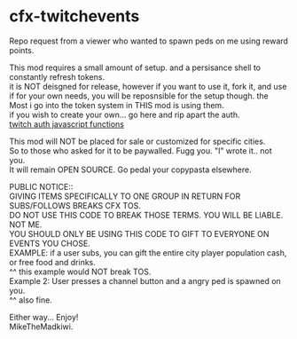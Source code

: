 # cfx-twitchevents
Repo request from a viewer who wanted to spawn peds on me using reward points.  
  
This mod requires a small amount of setup. and a persisance shell to constantly refresh tokens.  
it is NOT deisgned for release, however if you want to use it, fork it, and use if for your own needs, 
you will be reposnsible for the setup though. the Most i go into the token system in THIS mod is using them.  
if you wish to create your own... go here and rip apart the auth.  
[twitch auth javascript functions](https://github.com/mikethemadkiwi/bawt/blob/master/twitchauth/mk_twitchauth.js)  
  
This mod will NOT be placed for sale or customized for specific cities.  
So to those who asked for it to be paywalled. Fugg you. "I" wrote it.. not you.  
It will remain OPEN SOURCE. Go pedal your copypasta elsewhere.  
  

PUBLIC NOTICE::  
GIVING ITEMS SPECIFICALLY TO ONE GROUP IN RETURN FOR SUBS/FOLLOWS BREAKS CFX TOS.  
DO NOT USE THIS CODE TO BREAK THOSE TERMS. YOU WILL BE LIABLE. NOT ME.  
YOU SHOULD ONLY BE USING THIS CODE TO GIFT TO EVERYONE ON EVENTS YOU CHOSE.  
EXAMPLE: if a user subs, you can gift the entire city player population cash, or free food and drinks.  
^^ this example would NOT break TOS.  
Example 2: User presses a channel button and a angry ped is spawned on you.  
^^ also fine.  
  
Either way... Enjoy!  
MikeTheMadkiwi.
